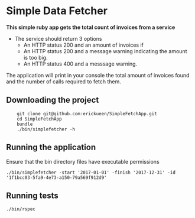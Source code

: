 # Simple Data Fetcher
**This simple ruby app gets the total count of invoices from a service**
- The service should return 3 options
    - An HTTP status 200 and an amount of invoices if
    - An HTTP status 200 and a message warning indicating the amount is too big.
    - An HTTP status 400 and a messsage warning.
    
The application will print in your console the total amount of invoices found and the number of calls required to fetch them.
## Downloading the project
```
    git clone git@github.com:erickueen/SimpleFetchApp.git
    cd SimpleFetchApp
    bundle
    ./bin/simplefetcher -h
```
## Running the application
Ensure that the bin directory files have executable permissions
```
./bin/simplefetcher -start '2017-01-01' -finish '2017-12-31' -id '1f1bcc03-5fa9-4e73-a150-79a569f912d9'
```
## Running tests

```
./bin/rspec
```
